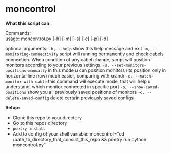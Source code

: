 # moncontrol
**What this script can:**

Commands:  
usage: moncontrol.py [-h] [-m] [-s] [-c] [-p] [-d]

optional arguments:
  ```-h, --help```            show this help message and exit
  ```-m, --monitoring-connectivity```
                        script will running permanently and check cabels connection. When condition of any cabel change, script will position monitors according to your previous settings.
  ```-s, --set-monitors-positions-manually```
                        in this mode u can position monitors (its position only in horizontal line now) much easier, comparing with xrandr
  ```-c, --match-monitor-with-cable```
                        this command will execute mode, that will help u understand, which monitor connected in specific port
  ```-p, --show-saved-positions```
                        show you all previously saved positions of monitors
  ```-d, --delete-saved-config```
                        delete certain previously saved configs

**Setup:**
- Clone this repo to your directory
- Go to this repos directory
- ```poetry install```
- Add to config of your shell variable:
moncontrol="cd /path_to_directory_that_consist_this_repo && poetry run python moncontrol.py"
